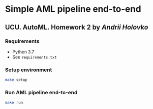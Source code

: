 # Simple AML pipeline end-to-end
## UCU. AutoML. Homework 2 by _Andrii Holovko_

### Requirements
* Python 3.7
* See `requirements.txt`

### Setup environment
```bash
make setup
```

### Run AML pipeline end-to-end
```bash
make run
```
